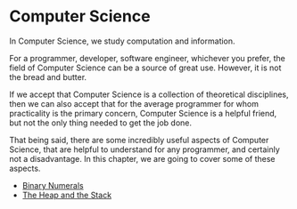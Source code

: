 # Computer Science

In Computer Science, we study computation and information.

For a programmer, developer, software engineer, whichever you prefer, the field of Computer Science can be a source of great use. However, it is not the bread and butter.

If we accept that Computer Science is a collection of theoretical disciplines, then we can also accept that for the average programmer for whom practicality is the primary concern, Computer Science is a helpful friend, but not the only thing needed to get the job done.

That being said, there are some incredibly useful aspects of Computer Science, that are helpful to understand for any programmer, and certainly not a disadvantage. In this chapter, we are going to cover some of these aspects.

- [Binary Numerals](/volumes/computer-science/binary-numerals)
- [The Heap and the Stack](/volumes/computer-science/the-heap-and-the-stack)
